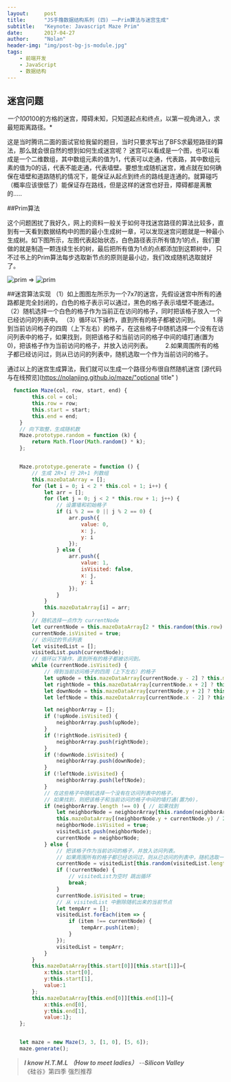```yaml
---
layout:     post
title:      "JS手撸数据结构系列 (四) ——Prim算法与迷宫生成"
subtitle:   "Keynote: Javascript Maze Prim"
date:       2017-04-27
author:     "Nolan"
header-img: "img/post-bg-js-module.jpg"
tags:
    - 前端开发
    - JavaScript
    - 数据结构
---
```





## 迷宫问题

*一个100*100的方格的迷宫，障碍未知，只知道起点和终点，以第一视角进入，求最短距离路径。*

这是当时腾讯二面的面试官给我留的题目，当时只要求写出了BFS求最短路径的算法，那么就会很自然的想到如何生成迷宫呢？
    迷宫可以看成是一个图，也可以看成是一个二维数组，其中数组元素的值为1，代表可以走通，代表路，其中数组元素的值为0的话，代表不能走通，代表墙壁。要想生成随机迷宫，难点就在如何确保在墙壁和道路随机的情况下，能保证从起点到终点的路线是连通的。就算碰巧（概率应该很低了）能保证存在路线，但是这样的迷宫也好丑，障碍都是离散的.....

##Prim算法

 这个问题困扰了我好久，网上的资料一般关于如何寻找迷宫路径的算法比较多，直到有一天看到数据结构中的图的最小生成树一章，可以发现迷宫问题就是一种最小生成树。如下图所示，左图代表起始状态，白色路径表示所有值为1的点，我们要做的就是制造一颗连续生长的树，最后把所有值为1点的点都添加到这颗树中， 只不过书上的Prim算法每步选取新节点的原则是最小边，我们改成随机选取就好了。

 ![prim](http://img.blog.csdn.net/20170501233751883?watermark/2/text/aHR0cDovL2Jsb2cuY3Nkbi5uZXQvc2Nhcmd0dA==/font/5a6L5L2T/fontsize/400/fill/I0JBQkFCMA==/dissolve/70/gravity/SouthEast)           =>     ![prim](http://img.blog.csdn.net/20170502100417524?watermark/2/text/aHR0cDovL2Jsb2cuY3Nkbi5uZXQvc2Nhcmd0dA==/font/5a6L5L2T/fontsize/400/fill/I0JBQkFCMA==/dissolve/70/gravity/Center)
 
 
##迷宫算法实现
（1）如上图图左所示为一个7x7的迷宫，先假设迷宫中所有的通路都是完全封闭的，白色的格子表示可以通过，黑色的格子表示墙壁不能通过。
（2）随机选择一个白色的格子作为当前正在访问的格子，同时把该格子放入一个已经访问的列表中。
（3）循环以下操作，直到所有的格子都被访问到。
　　1.得到当前访问格子的四周（上下左右）的格子，在这些格子中随机选择一个没有在访问列表中的格子，如果找到，则把该格子和当前访问的格子中间的墙打通(置为0)，把该格子作为当前访问的格子，并放入访问列表。
　　2.如果周围所有的格子都已经访问过，则从已访问的列表中，随机选取一个作为当前访问的格子。

通过以上的迷宫生成算法，我们就可以生成一个路径分布很自然随机迷宫 [源代码与在线预览](https://nolanjing.github.io/maze/"optional title"  )
```javascript
  function Maze(col, row, start, end) {
        this.col = col;
        this.row = row;
        this.start = start;
        this.end = end;
    }
    // 向下取整，生成随机数
    Maze.prototype.random = function (k) {
        return Math.floor(Math.random() * k);
    };


    Maze.prototype.generate = function () {
        // 生成 2R+1 行 2R+1 列数组
        this.mazeDataArray = [];
        for (let i = 0; i < 2 * this.col + 1; i++) {
            let arr = [];
            for (let j = 0; j < 2 * this.row + 1; j++) {
                // 设置墙和初始格子
                if (i % 2 == 0 || j % 2 == 0) {
                    arr.push({
                        value: 0,
                        x: j,
                        y: i
                    });
                } else {
                    arr.push({
                        value: 1,
                        isVisited: false,
                        x: j,
                        y: i
                    });
                }
            }
            this.mazeDataArray[i] = arr;
        }
        // 随机选择一点作为 currentNode
        let currentNode = this.mazeDataArray[2 * this.random(this.row) + 1][2 * this.random(this.col) + 1];
        currentNode.isVisited = true;
        // 访问过的节点列表
        let visitedList = [];
        visitedList.push(currentNode);
        // 循环以下操作，直到所有的格子都被访问到。
        while (currentNode.isVisited) {
            // 得到当前访问格子的四周（上下左右）的格子
            let upNode = this.mazeDataArray[currentNode.y - 2] ? this.mazeDataArray[currentNode.y - 2][currentNode.x] : {isVisited: true};
            let rightNode = this.mazeDataArray[currentNode.x + 2] ? this.mazeDataArray[currentNode.y][currentNode.x + 2] : {isVisited: true};
            let downNode = this.mazeDataArray[currentNode.y + 2] ? this.mazeDataArray[currentNode.y + 2][currentNode.x] : {isVisited: true};
            let leftNode = this.mazeDataArray[currentNode.x - 2] ? this.mazeDataArray[currentNode.y][currentNode.x - 2] : {isVisited: true};

            let neighborArray = [];
            if (!upNode.isVisited) {
                neighborArray.push(upNode);
            }
            if (!rightNode.isVisited) {
                neighborArray.push(rightNode);
            }
            if (!downNode.isVisited) {
                neighborArray.push(downNode);
            }
            if (!leftNode.isVisited) {
                neighborArray.push(leftNode);
            }
            // 在这些格子中随机选择一个没有在访问列表中的格子，
            // 如果找到，则把该格子和当前访问的格子中间的墙打通(置为0)，
            if (neighborArray.length !== 0) { // 如果找到
                let neighborNode = neighborArray[this.random(neighborArray.length)];
                this.mazeDataArray[(neighborNode.y + currentNode.y) / 2][(neighborNode.x + currentNode.x) / 2].value = 1;
                neighborNode.isVisited = true;
                visitedList.push(neighborNode);
                currentNode = neighborNode;
            } else {
                // 把该格子作为当前访问的格子，并放入访问列表。
                // 如果周围所有的格子都已经访问过，则从已访问的列表中，随机选取一个作为当前访问的格子。
                currentNode = visitedList[this.random(visitedList.length)];
                if (!currentNode) {
                    // visitedList为空时 跳出循环
                    break;
                }
                currentNode.isVisited = true;
                // 从 visitedList 中删除随机出来的当前节点
                let tempArr = [];
                visitedList.forEach(item => {
                    if (item !== currentNode) {
                        tempArr.push(item);
                    }
                });
                visitedList = tempArr;
            }
        }
        this.mazeDataArray[this.start[0]][this.start[1]]={
            x:this.start[0],
            y:this.start[1],
            value:1
        };
        this.mazeDataArray[this.end[0]][this.end[1]]={
            x:this.end[0],
            y:this.end[1],
            value:1};
    };


    let maze = new Maze(3, 3, [1, 0], [5, 6]);
    maze.generate();
```


> ***I know H.T.M.L （How to meet ladies）***
>                             --***Silicon Valley***  
>  《硅谷》第四季 强烈推荐


